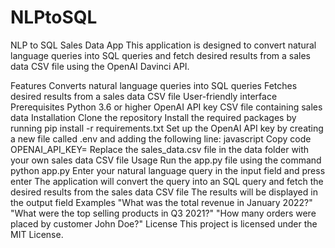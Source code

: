 # NLPtoSQL

NLP to SQL Sales Data App
This application is designed to convert natural language queries into SQL queries and fetch desired results from a sales data CSV file using the OpenAI Davinci API.

Features
Converts natural language queries into SQL queries
Fetches desired results from a sales data CSV file
User-friendly interface
Prerequisites
Python 3.6 or higher
OpenAI API key
CSV file containing sales data
Installation
Clone the repository
Install the required packages by running pip install -r requirements.txt
Set up the OpenAI API key by creating a new file called .env and adding the following line:
javascript
Copy code
OPENAI_API_KEY=<your API key here>
Replace the sales_data.csv file in the data folder with your own sales data CSV file
Usage
Run the app.py file using the command python app.py
Enter your natural language query in the input field and press enter
The application will convert the query into an SQL query and fetch the desired results from the sales data CSV file
The results will be displayed in the output field
Examples
"What was the total revenue in January 2022?"
"What were the top selling products in Q3 2021?"
"How many orders were placed by customer John Doe?"
License
This project is licensed under the MIT License.
